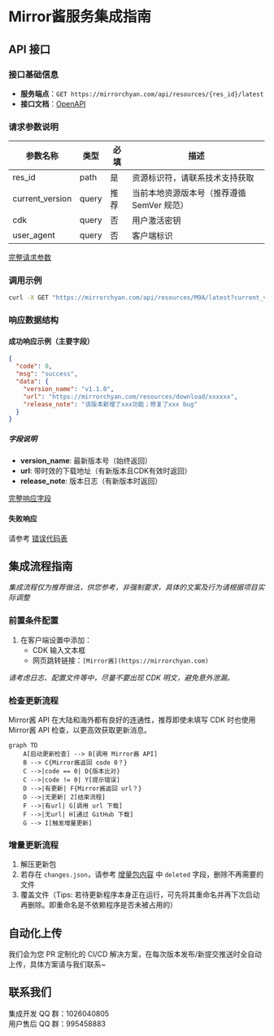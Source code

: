 # Mirror酱服务集成指南

## API 接口

### 接口基础信息

- **服务端点**：`GET https://mirrorchyan.com/api/resources/{res_id}/latest`
- **接口文档**：[OpenAPI](https://apifox.com/apidoc/shared-ffdc8453-597d-4ba6-bd3c-5e375c10c789/253583257e0)

### 请求参数说明

| 参数名称          | 类型     | 必填 | 描述                                                                 |
|--------------------|----------|------|----------------------------------------------------------------------|
| res_id             | path     | 是   | 资源标识符，请联系技术支持获取     |
| current_version    | query    | 推荐 | 当前本地资源版本号（推荐遵循 SemVer 规范）                               |
| cdk                | query    | 否   | 用户激活密钥                                   |
| user_agent         | query    | 否   | 客户端标识          |

[完整请求参数](https://apifox.com/apidoc/shared-ffdc8453-597d-4ba6-bd3c-5e375c10c789/253583257e0)

### 调用示例

```bash
curl -X GET "https://mirrorchyan.com/api/resources/M9A/latest?current_version=v0.0.1&cdk=XXXXX&user_agent=MAA_WPF"
```

### 响应数据结构

#### 成功响应示例（主要字段）

```json
{
  "code": 0,
  "msg": "success",
  "data": {
    "version_name": "v1.1.0",
    "url": "https://mirrorchyan.com/resources/download/xxxxxx",
    "release_note": "该版本新增了xxx功能；修复了xxx bug"
  }
}
```

##### 字段说明

- **version_name**: 最新版本号（始终返回）
- **url**: 带时效的下载地址（有新版本且CDK有效时返回）
- **release_note**: 版本日志（有新版本时返回）

[完整响应字段](https://apifox.com/apidoc/shared-ffdc8453-597d-4ba6-bd3c-5e375c10c789/253583257e0)

#### 失败响应

请参考 [错误代码表](./ErrorCode.md)

## 集成流程指南

_集成流程仅为推荐做法，供您参考，非强制要求，具体的文案及行为请根据项目实际调整_

### 前置条件配置

1. 在客户端设置中添加：
   - CDK 输入文本框
   - 网页跳转链接：`[Mirror酱](https://mirrorchyan.com)`

*请考虑日志、配置文件等中，尽量不要出现 CDK 明文，避免意外泄漏。*

### 检查更新流程

Mirror酱 API 在大陆和海外都有良好的连通性，推荐即使未填写 CDK 时也使用 Mirror酱 API 检查，以更高效获取更新消息。

```mermaid
graph TD
    A[启动更新检查] --> B[调用 Mirror酱 API]
    B --> C{Mirror酱返回 code 0？}
    C -->|code == 0| D{版本比对}
    C -->|code != 0| Y[提示错误]
    D -->|有更新| F{Mirror酱返回 url？}
    D -->|无更新| Z[结束流程]
    F -->|有url| G[调用 url 下载]
    F -->|无url| H[通过 GitHub 下载]
    G --> I[触发增量更新]
```

### 增量更新流程

1. 解压更新包
2. 若存在 `changes.json`，请参考 [增量包内容](./Incremental.md) 中 `deleted` 字段，删除不再需要的文件
3. 覆盖文件（Tips: 若待更新程序本身正在运行，可先将其重命名并再下次启动再删除。即重命名是不依赖程序是否未被占用的）

## 自动化上传

我们会为您 PR 定制化的 CI/CD 解决方案，在每次版本发布/新提交推送时全自动上传，具体方案请与我们联系~

## 联系我们

集成开发 QQ 群：1026040805  
用户售后 QQ 群：995458883
